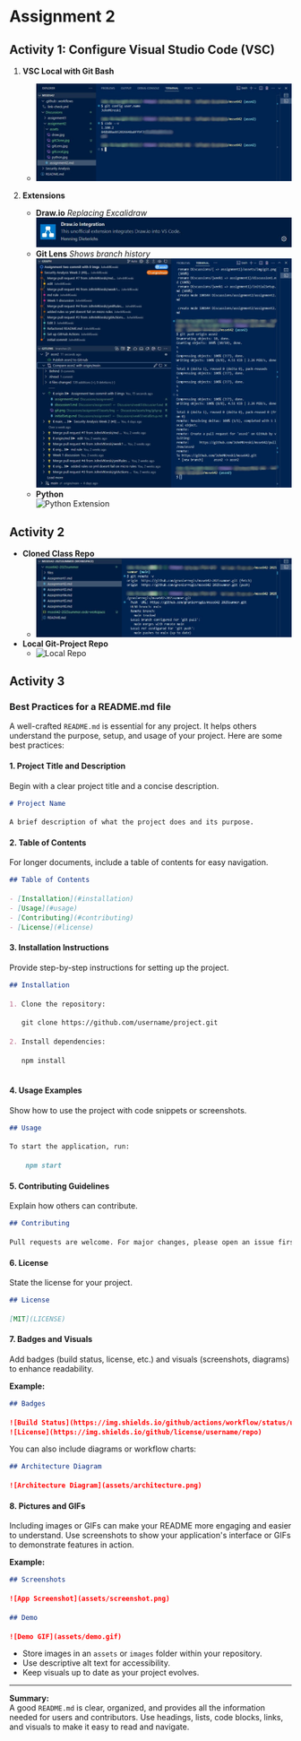 # Assignment 2

## Activity 1: Configure Visual Studio Code (VSC)

1. **VSC Local with Git Bash**
    - ![VSC Local](assets/vscLocal.jpg)

2. **Extensions**
    - **Draw.io** _Replacing Excalidraw_  
      ![Draw.io Extension](assets/draw.jpg)
    - **Git Lens** _Shows branch history_  
      ![Git Lens Extension](assets/gitLens.jpg)
    - **Python**  
      ![Python Extension](assets/pyton.jpg)


## Activity 2

- **Cloned Class Repo**
  - ![Cloned Repo](assets/gitClone.jpg)
- **Local Git-Project Repo**
  - ![Local Repo](assets/localRepo.jpg)

## Activity 3

### Best Practices for a README.md file

A well-crafted `README.md` is essential for any project. It helps others understand the purpose, setup, and usage of your project. Here are some best practices:

#### 1. **Project Title and Description**
Begin with a clear project title and a concise description.

```markdown
# Project Name

A brief description of what the project does and its purpose.
```

#### 2. **Table of Contents**
For longer documents, include a table of contents for easy navigation.

```markdown
## Table of Contents

- [Installation](#installation)
- [Usage](#usage)
- [Contributing](#contributing)
- [License](#license)
```

#### 3. **Installation Instructions**
Provide step-by-step instructions for setting up the project.

```markdown
## Installation

1. Clone the repository:
   
   git clone https://github.com/username/project.git
   
2. Install dependencies:
   
   npm install
   
```

#### 4. **Usage Examples**
Show how to use the project with code snippets or screenshots.

```markdown
## Usage

To start the application, run:

    npm start
```

#### 5. **Contributing Guidelines**
Explain how others can contribute.

```markdown
## Contributing

Pull requests are welcome. For major changes, please open an issue first to discuss what you would like to change.
```

#### 6. **License**
State the license for your project.

```markdown
## License

[MIT](LICENSE)
```

#### 7. **Badges and Visuals**
Add badges (build status, license, etc.) and visuals (screenshots, diagrams) to enhance readability.

**Example:**

```markdown
## Badges

![Build Status](https://img.shields.io/github/actions/workflow/status/username/repo/ci.yml?branch=main)
![License](https://img.shields.io/github/license/username/repo)
```

You can also include diagrams or workflow charts:

```markdown
## Architecture Diagram

![Architecture Diagram](assets/architecture.png)
```

#### 8. **Pictures and GIFs**
Including images or GIFs can make your README more engaging and easier to understand. Use screenshots to show your application's interface or GIFs to demonstrate features in action.

**Example:**

```markdown
## Screenshots

![App Screenshot](assets/screenshot.png)

## Demo

![Demo GIF](assets/demo.gif)
```

- Store images in an `assets` or `images` folder within your repository.
- Use descriptive alt text for accessibility.
- Keep visuals up to date as your project evolves.

---

**Summary:**  
A good `README.md` is clear, organized, and provides all the information needed for users and contributors. Use headings, lists, code blocks, links, and visuals to make it easy to read and navigate.

